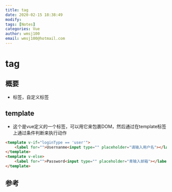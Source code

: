 ```yaml
---
title: tag
date: 2020-02-15 18:38:49
modify: 
tags: [Notes]
categories: Vue
author: wmsj100
email: wmsj100@hotmail.com
---
```


# tag

## 概要

- 标签，自定义标签

## template

- 这个是vue定义的一个标签，可以用它来包裹DOM，然后通过在template标签上通过条件判断来执行动作
```html
<template v-if="loginType == 'user'">
	<label for="">Usernanme<input type="" placeholder="请输入用户名"></label>
</template>
<template v-else>
	<label for="">Password<input type="" placeholder="青输入邮箱"></label>
</template>
```

## 参考

